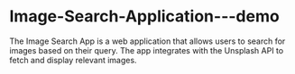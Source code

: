 # Image-Search-Application---demo
The Image Search App is a web application that allows users to search for images based on their query. The app integrates with the Unsplash API to fetch and display relevant images.
